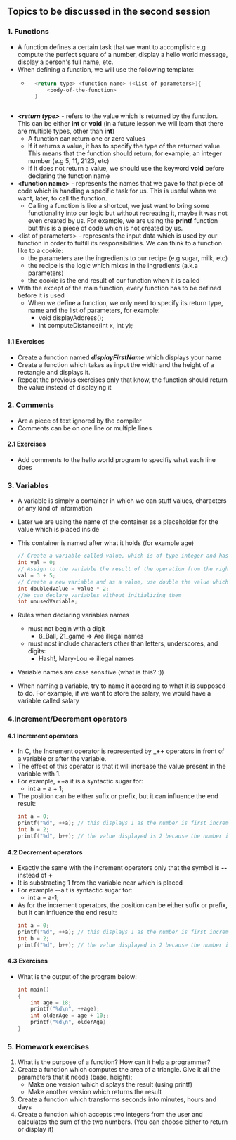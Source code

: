 ## Topics to be discussed in the second session

### 1. Functions
- A function defines a certain task that we want to accomplish: e.g compute the perfect square of a number, display a hello world message, display a person's full name, etc.
- When defining a function, we will use the following template:
    - ```c
        <return type> <function name> (<list of parameters>){
            <body-of-the-function>
        }
    ```
    
- ***\<return type\>***  - refers to the value which is returned by the function. This can be either **int** or **void** (in a future lesson we will learn that there are multiple types, other than **int**) 
    - A function can return one or zero values
    - If it returns a value, it has to  specify the type of the returned value. This means that the function should return, for example, an integer number (e.g 5, 11, 2123, etc)
    - If it does not return a value, we should use the keyword **void** before declaring the function name
- __\<function name\>__ - represents the names that we gave to that piece of code which is handling a specific task for us. This is useful when we want, later, to call the function. 
    - Calling a function is like a shortcut, we just want to bring some functionality into our logic but without recreating it, maybe it was not even created by us. For example, we are using the **printf** function but this is a piece of code which is not created by us.
- \<list of parameters\> - represents the input data which is used by our function in order to fulfill its responsibilities. We can think to a function like to a cookie:
    - the parameters are the ingredients to our recipe (e.g sugar, milk, etc)
    - the recipe is the logic which mixes in the ingredients (a.k.a parameters)
    - the cookie is the end result of our function when it is called
- With the except of the main function, every function has to be defined before it is used
    - When we define a function, we only need to specify its return type, name and the list of parameters, for example:
        - void displayAddress();
        - int computeDistance(int x, int y);


#### 1.1 Exercises
- Create a function named ***displayFirstName*** which displays  your name
- Create a function which takes as input the width and the height of a rectangle and displays it.
- Repeat the previous exercises only that know, the function should return the value instead of displaying it

### 2. Comments
- Are a piece of text ignored by the compiler
- Comments can be on one line or multiple lines

#### 2.1 Exercises
- Add comments to the hello world program to specifiy what each line does

###  3. Variables
- A variable is simply a container in which we can stuff values, characters or any kind of information
- Later we are using the name of the container as a placeholder for the value which is placed inside
- This container is named after what it holds (for example age)

    ```c
    // Create a variable called value, which is of type integer and has the value 0
    int val = 0;
    // Assign to the variable the result of the operation from the right hand side
    val = 3 + 5;
    // Create a new variable and as a value, use double the value which is hold in the val variable
    int doubledValue = value * 2;
    //We can declare variables without initializing them
    int unusedVariable;
    ```
- Rules when declaring variables names
    - must not begin with a digit
        - 8_Ball, 21_game => Are illegal names
    - must nost include characters other than letters, underscores, and digits:
        - Hash!, Mary-Lou => illegal names
- Variable names are case sensitive (what is this? :))
- When naming a variable, try to name it according to what it is supposed to do. For example, if we want to store the salary, we would have a variable called salary
### 4.Increment/Decrement operators

#### 4.1 Increment operators
- In C, the Increment operator is represented by ___++__ operators in front of a variable or after the variable.
- The effect of this operator is that it will increase the value present in the variable with 1.
- For example, ++a it is a syntactic sugar for:
    - int a = a + 1;
- The position can be either sufix or prefix, but it can influence the end result:
    ```c
    int a = 0;
    printf("%d", ++a); // this displays 1 as the number is first incremented and afterwards displayed
    int b = 2;
    printf("%d", b++); // the value displayed is 2 because the number is first displayed and afterwards incremented. This means the when the b variable will be used for the next time, it will have a value of 3.
    ```

#### 4.2 Decrement operators
- Exactly the same with the increment operators only that the symbol is __--__ instead of __+__
- It is substracting 1 from the variable near which is placed
- For example --a t is syntactic sugar for:
    - int a = a-1;
- As for the increment operators, the position can be either sufix or prefix, but it can influence the end result:
    ```c
    int a = 0;
    printf("%d", ++a); // this displays 1 as the number is first incremented and afterwards displayed
    int b = 2;
    printf("%d", b++); // the value displayed is 2 because the number is first displayed and afterwards incremented. This means the when the b variable will be used for the next time, it will have a value of 3.
    ```
#### 4.3 Exercises
- What is the output of the program below:
    ```c
    int main()
    {
        int age = 18;
        printf("%d\n", ++age);
        int olderAge = age + 10;;
        printf("%d\n", olderAge)
    }
    ```


### 5. Homework exercises
1. What is the purpose of a function? How can it help a programmer?
2. Create a function which computes the area of a triangle. Give it all the parameters that it needs (base, height);
    - Make one version which displays the result (using printf)
    - Make another version which returns the result
3. Create a function which transforms seconds into minutes, hours and days
4. Create a function which accepts two integers from the user and calculates the sum of the two numbers. (You can choose either to return or display it)